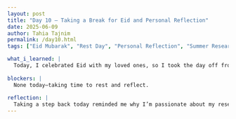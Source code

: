 ```yaml
---
layout: post
title: "Day 10 – Taking a Break for Eid and Personal Reflection"
date: 2025-06-09
author: Tahia Tajnim
permalink: /day10.html
tags: ["Eid Mubarak", "Rest Day", "Personal Reflection", "Summer Research Journey"]  

what_i_learned: |
  Today, I celebrated Eid with my loved ones, so I took the day off from work and research activities.
  
blockers: |  
  None today—taking time to rest and reflect. 
  
reflection: |
  Taking a step back today reminded me why I’m passionate about my research. The AI solutions I’m developing have real-world potential to help airlines make smarter, greener decisions. Even though I didn’t work today, organizing my Zotero library recently will definitely help streamline my report writing moving forward. I’m excited to get back to work tomorrow with renewed energy.
---
```


